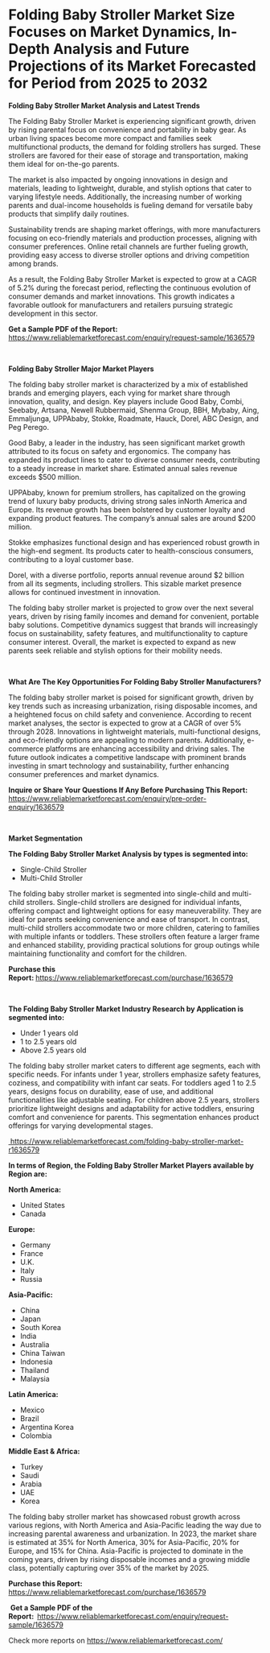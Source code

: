 <p><h1>Folding Baby Stroller Market Size Focuses on Market Dynamics, In-Depth Analysis and Future Projections of its Market Forecasted for Period from 2025 to 2032</h1></p><p><strong>Folding Baby Stroller Market Analysis and Latest Trends</strong></p>
<p><p>The Folding Baby Stroller Market is experiencing significant growth, driven by rising parental focus on convenience and portability in baby gear. As urban living spaces become more compact and families seek multifunctional products, the demand for folding strollers has surged. These strollers are favored for their ease of storage and transportation, making them ideal for on-the-go parents. </p><p>The market is also impacted by ongoing innovations in design and materials, leading to lightweight, durable, and stylish options that cater to varying lifestyle needs. Additionally, the increasing number of working parents and dual-income households is fueling demand for versatile baby products that simplify daily routines.</p><p>Sustainability trends are shaping market offerings, with more manufacturers focusing on eco-friendly materials and production processes, aligning with consumer preferences. Online retail channels are further fueling growth, providing easy access to diverse stroller options and driving competition among brands. </p><p>As a result, the Folding Baby Stroller Market is expected to grow at a CAGR of 5.2% during the forecast period, reflecting the continuous evolution of consumer demands and market innovations. This growth indicates a favorable outlook for manufacturers and retailers pursuing strategic development in this sector.</p></p>
<p><strong>Get a Sample PDF of the Report:&nbsp;</strong> <a href="https://www.reliablemarketforecast.com/enquiry/request-sample/1636579?utm_campaign=3108&utm_medium=2&utm_source=Github&utm_content=ia&utm_term=23032025&utm_id=folding-baby-stroller">https://www.reliablemarketforecast.com/enquiry/request-sample/1636579</a></p>
<p>&nbsp;</p>
<p><strong>Folding Baby Stroller Major Market Players</strong></p>
<p><p>The folding baby stroller market is characterized by a mix of established brands and emerging players, each vying for market share through innovation, quality, and design. Key players include Good Baby, Combi, Seebaby, Artsana, Newell Rubbermaid, Shenma Group, BBH, Mybaby, Aing, Emmaljunga, UPPAbaby, Stokke, Roadmate, Hauck, Dorel, ABC Design, and Peg Perego.</p><p>Good Baby, a leader in the industry, has seen significant market growth attributed to its focus on safety and ergonomics. The company has expanded its product lines to cater to diverse consumer needs, contributing to a steady increase in market share. Estimated annual sales revenue exceeds $500 million.</p><p>UPPAbaby, known for premium strollers, has capitalized on the growing trend of luxury baby products, driving strong sales inNorth America and Europe. Its revenue growth has been bolstered by customer loyalty and expanding product features. The company’s annual sales are around $200 million.</p><p>Stokke emphasizes functional design and has experienced robust growth in the high-end segment. Its products cater to health-conscious consumers, contributing to a loyal customer base.</p><p>Dorel, with a diverse portfolio, reports annual revenue around $2 billion from all its segments, including strollers. This sizable market presence allows for continued investment in innovation.</p><p>The folding baby stroller market is projected to grow over the next several years, driven by rising family incomes and demand for convenient, portable baby solutions. Competitive dynamics suggest that brands will increasingly focus on sustainability, safety features, and multifunctionality to capture consumer interest. Overall, the market is expected to expand as new parents seek reliable and stylish options for their mobility needs.</p></p>
<p>&nbsp;</p>
<p><strong>What Are The Key Opportunities For Folding Baby Stroller Manufacturers?</strong></p>
<p><p>The folding baby stroller market is poised for significant growth, driven by key trends such as increasing urbanization, rising disposable incomes, and a heightened focus on child safety and convenience. According to recent market analyses, the sector is expected to grow at a CAGR of over 5% through 2028. Innovations in lightweight materials, multi-functional designs, and eco-friendly options are appealing to modern parents. Additionally, e-commerce platforms are enhancing accessibility and driving sales. The future outlook indicates a competitive landscape with prominent brands investing in smart technology and sustainability, further enhancing consumer preferences and market dynamics.</p></p>
<p><strong>Inquire or Share Your Questions If Any Before Purchasing This Report:</strong> <a href="https://www.reliablemarketforecast.com/enquiry/pre-order-enquiry/1636579?utm_campaign=3108&utm_medium=2&utm_source=Github&utm_content=ia&utm_term=23032025&utm_id=folding-baby-stroller">https://www.reliablemarketforecast.com/enquiry/pre-order-enquiry/1636579</a></p>
<p>&nbsp;</p>
<p><strong>Market Segmentation</strong></p>
<p><strong>The Folding Baby Stroller Market Analysis by types is segmented into:</strong></p>
<p><ul><li>Single-Child Stroller</li><li>Multi-Child Stroller</li></ul></p>
<p><p>The folding baby stroller market is segmented into single-child and multi-child strollers. Single-child strollers are designed for individual infants, offering compact and lightweight options for easy maneuverability. They are ideal for parents seeking convenience and ease of transport. In contrast, multi-child strollers accommodate two or more children, catering to families with multiple infants or toddlers. These strollers often feature a larger frame and enhanced stability, providing practical solutions for group outings while maintaining functionality and comfort for the children.</p></p>
<p><strong>Purchase this Report:&nbsp;</strong><a href="https://www.reliablemarketforecast.com/purchase/1636579?utm_campaign=3108&utm_medium=2&utm_source=Github&utm_content=ia&utm_term=23032025&utm_id=folding-baby-stroller">https://www.reliablemarketforecast.com/purchase/1636579</a></p>
<p>&nbsp;</p>
<p><strong>The Folding Baby Stroller Market Industry Research by Application is segmented into:</strong></p>
<p><ul><li>Under 1 years old</li><li>1 to 2.5 years old</li><li>Above 2.5 years old</li></ul></p>
<p><p>The folding baby stroller market caters to different age segments, each with specific needs. For infants under 1 year, strollers emphasize safety features, coziness, and compatibility with infant car seats. For toddlers aged 1 to 2.5 years, designs focus on durability, ease of use, and additional functionalities like adjustable seating. For children above 2.5 years, strollers prioritize lightweight designs and adaptability for active toddlers, ensuring comfort and convenience for parents. This segmentation enhances product offerings for varying developmental stages.</p></p>
<p><a href="https://www.reliablemarketforecast.com/folding-baby-stroller-market-r1636579?utm_campaign=3108&utm_medium=2&utm_source=Github&utm_content=ia&utm_term=23032025&utm_id=folding-baby-stroller">&nbsp;https://www.reliablemarketforecast.com/folding-baby-stroller-market-r1636579</a></p>
<p><strong>In terms of Region, the Folding Baby Stroller Market Players available by Region are:</strong></p>
<p>
    <p> <strong> North America: </strong>
        <ul>
            <li>United States</li>
            <li>Canada</li>
        </ul>
        </p> 
    <p> <strong> Europe: </strong>
        <ul>
            <li>Germany</li>
            <li>France</li>
            <li>U.K.</li>
            <li>Italy</li>
            <li>Russia</li>
        </ul>
        </p> 
    <p> <strong> Asia-Pacific: </strong>
        <ul>
            <li>China</li>
            <li>Japan</li>
            <li>South Korea</li>
            <li>India</li>
            <li>Australia</li>
            <li>China Taiwan</li>
            <li>Indonesia</li>
            <li>Thailand</li>
            <li>Malaysia</li>
        </ul>
        </p> 
    <p> <strong> Latin America: </strong>
        <ul>
            <li>Mexico</li>
            <li>Brazil</li>
            <li>Argentina Korea</li>
            <li>Colombia</li>
        </ul>
        </p> 
    <p> <strong> Middle East & Africa: </strong>
        <ul>
            <li>Turkey</li>
            <li>Saudi</li>
            <li>Arabia</li>
            <li>UAE</li>
            <li>Korea</li>
        </ul>
    </p>
    </p>
<p><p>The folding baby stroller market has showcased robust growth across various regions, with North America and Asia-Pacific leading the way due to increasing parental awareness and urbanization. In 2023, the market share is estimated at 35% for North America, 30% for Asia-Pacific, 20% for Europe, and 15% for China. Asia-Pacific is projected to dominate in the coming years, driven by rising disposable incomes and a growing middle class, potentially capturing over 35% of the market by 2025.</p></p>
<p><strong>Purchase this Report: </strong><a href="https://www.reliablemarketforecast.com/purchase/1636579?utm_campaign=3108&utm_medium=2&utm_source=Github&utm_content=ia&utm_term=23032025&utm_id=folding-baby-stroller">https://www.reliablemarketforecast.com/purchase/1636579</a></p>
<p>&nbsp;<strong>Get a Sample PDF of the Report:&nbsp;&nbsp;</strong><a href="https://www.reliablemarketforecast.com/enquiry/request-sample/1636579?utm_campaign=3108&utm_medium=2&utm_source=Github&utm_content=ia&utm_term=23032025&utm_id=folding-baby-stroller">https://www.reliablemarketforecast.com/enquiry/request-sample/1636579</a></p>
<p><strong></strong></p>
<p>Check more reports on <a href="https://www.reliablemarketforecast.com/?utm_campaign=3108&utm_medium=2&utm_source=Github&utm_content=ia&utm_term=23032025&utm_id=folding-baby-stroller">https://www.reliablemarketforecast.com/</a></p>